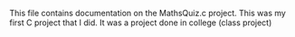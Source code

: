 This file contains documentation on the MathsQuiz.c project. This was my first C project that I did. It was a project done in college (class project)
